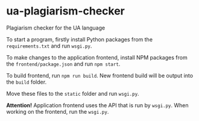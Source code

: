 # ua-plagiarism-checker
Plagiarism checker for the UA language

To start a program, firstly install Python packages from the `requirements.txt` and run `wsgi.py`.

To make changes to the application frontend, install NPM packages from the `frontend/package.json` and run `npm start`.

To build frontend, run `npm run build`. New frontend build will be output into the `build` folder.

Move these files to the `static` folder and run `wsgi.py`.

**Attention!** Application frontend uses the API that is run by `wsgi.py`. When working on the frontend, run the `wsgi.py`.